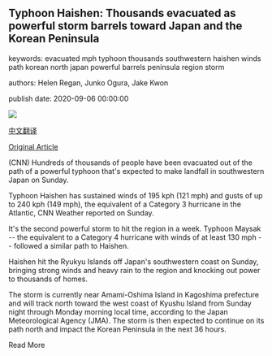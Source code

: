 ## Typhoon Haishen: Thousands evacuated as powerful storm barrels toward Japan and the Korean Peninsula

keywords: evacuated mph typhoon thousands southwestern haishen winds path korean north japan powerful barrels peninsula region storm

authors: Helen Regan, Junko Ogura, Jake Kwon

publish date: 2020-09-06 00:00:00

![](https://cdn.cnn.com/cnnnext/dam/assets/200906142812-typhoon-haishen-01-0509-super-tease.jpg)

[中文翻译](Typhoon%20Haishen%3A%20Thousands%20evacuated%20as%20powerful%20storm%20barrels%20toward%20Japan%20and%20the%20Korean%20Peninsula_zh.md)

[Original Article](https://edition.cnn.com/2020/09/06/asia/typhoon-haishen-japan-korea-intl-hnk/index.html)

(CNN) Hundreds of thousands of people have been evacuated out of the path of a powerful typhoon that's expected to make landfall in southwestern Japan on Sunday.

Typhoon Haishen has sustained winds of 195 kph (121 mph) and gusts of up to 240 kph (149 mph), the equivalent of a Category 3 hurricane in the Atlantic, CNN Weather reported on Sunday.

It's the second powerful storm to hit the region in a week. Typhoon Maysak -- the equivalent to a Category 4 hurricane with winds of at least 130 mph -- followed a similar path to Haishen.

Haishen hit the Ryukyu Islands off Japan's southwestern coast on Sunday, bringing strong winds and heavy rain to the region and knocking out power to thousands of homes.

The storm is currently near Amami-Oshima Island in Kagoshima prefecture and will track north toward the west coast of Kyushu Island from Sunday night through Monday morning local time, according to the Japan Meteorological Agency (JMA). The storm is then expected to continue on its path north and impact the Korean Peninsula in the next 36 hours.

Read More